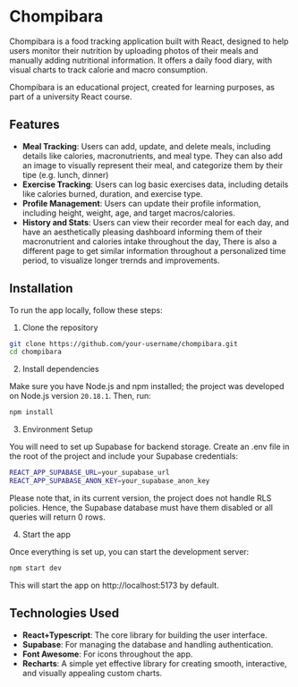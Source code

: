 # Chompibara

Chompibara is a food tracking application built with React, designed to help users monitor their nutrition by uploading photos of their meals and manually adding nutritional information. It offers a daily food diary, with visual charts to track calorie and macro consumption.

Chompibara is an educational project, created for learning purposes, as part of a university React course.

## Features

- **Meal Tracking**: Users can add, update, and delete meals, including details like calories, macronutrients, and meal type. They can also add an image to visually represent their meal, and categorize them by their tipe (e.g. lunch, dinner)
- **Exercise Tracking**: Users can log basic exercises data, including details like calories burned, duration, and exercise type.
- **Profile Management**: Users can update their profile information, including height, weight, age, and target macros/calories.
- **History and Stats**: Users can view their recorder meal for each day, and have an aesthetically pleasing dashboard informing them of their macronutrient and calories intake throughout the day, There is also a different page to get similar information throughout a personalized time period, to visualize longer trernds and improvements.

## Installation

To run the app locally, follow these steps:

1. Clone the repository

```bash
git clone https://github.com/your-username/chompibara.git
cd chompibara
```

2. Install dependencies

Make sure you have Node.js and npm installed; the project was developed on Node.js version `20.18.1`. Then, run:

```bash
npm install
```

3. Environment Setup

You will need to set up Supabase for backend storage. Create an .env file in the root of the project and include your Supabase credentials:

```bash
REACT_APP_SUPABASE_URL=your_supabase_url
REACT_APP_SUPABASE_ANON_KEY=your_supabase_anon_key
```

Please note that, in its current version, the project does not handle RLS policies. Hence, the Supabase database must have them disabled or all queries will return 0 rows.

4. Start the app

Once everything is set up, you can start the development server:

```bash
npm start dev
```

This will start the app on http://localhost:5173 by default.

## Technologies Used

- **React+Typescript**: The core library for building the user interface.
- **Supabase**: For managing the database and handling authentication.
- **Font Awesome**: For icons throughout the app.
- **Recharts**: A simple yet effective library for creating smooth, interactive, and visually appealing custom charts.
